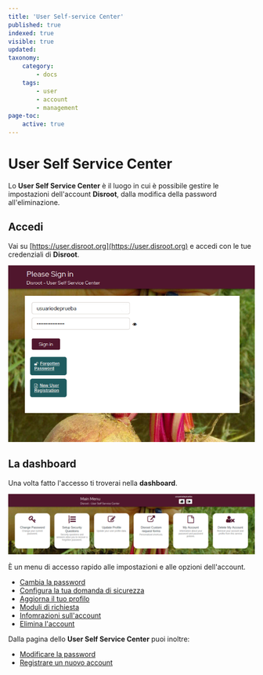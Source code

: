```yaml
---
title: 'User Self-service Center'
published: true
indexed: true
visible: true
updated:
taxonomy:
    category:
        - docs
    tags:
        - user
        - account
        - management
page-toc:
    active: true
---
```


# User Self Service Center
Lo **User Self Service Center** è il luogo in cui è possibile gestire le impostazioni dell'account **Disroot**, dalla modifica della password all'eliminazione. 


## Accedi
Vai su [https://user.disroot.org](https://user.disroot.org) e accedi con le tue credenziali di **Disroot**.

![](en/login.png)

## La dashboard
Una volta fatto l'accesso ti troverai nella **dashboard**.

![](en/dashboard.png)

È un menu di accesso rapido alle impostazioni e alle opzioni dell'account. 
- [Cambia la password](../password)
- [Configura la tua domanda di sicurezza](../questions)
- [Aggiorna il tuo profilo](../profile)
- [Moduli di richiesta](../forms)
- [Infomrazioni sull'account](../info)
- [Elimina l'account](../delete)

Dalla pagina dello **User Self Service Center** puoi inoltre:

- [Modificare la password](pwd_reset)
- [Registrare un nuovo account](new_reg)
